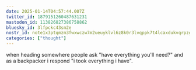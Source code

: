 ```yaml
---
date: 2025-01-14T04:57:44.007Z
twitter_id: 1879151260487631231
mastodon_id: 113826827386758862
bluesky_id: 3lfpckc43sm2e
nostr_id: note1x3ptqmzm3fwxwczw7m2ueuyklvl6z8k0r3lvqppk7t4lcaxdukvqrpzg6j
categories: ["thought"]
---
```

when heading somewhere people ask "have everything you'll need?" and as a backpacker i respond "i took everything i have".
